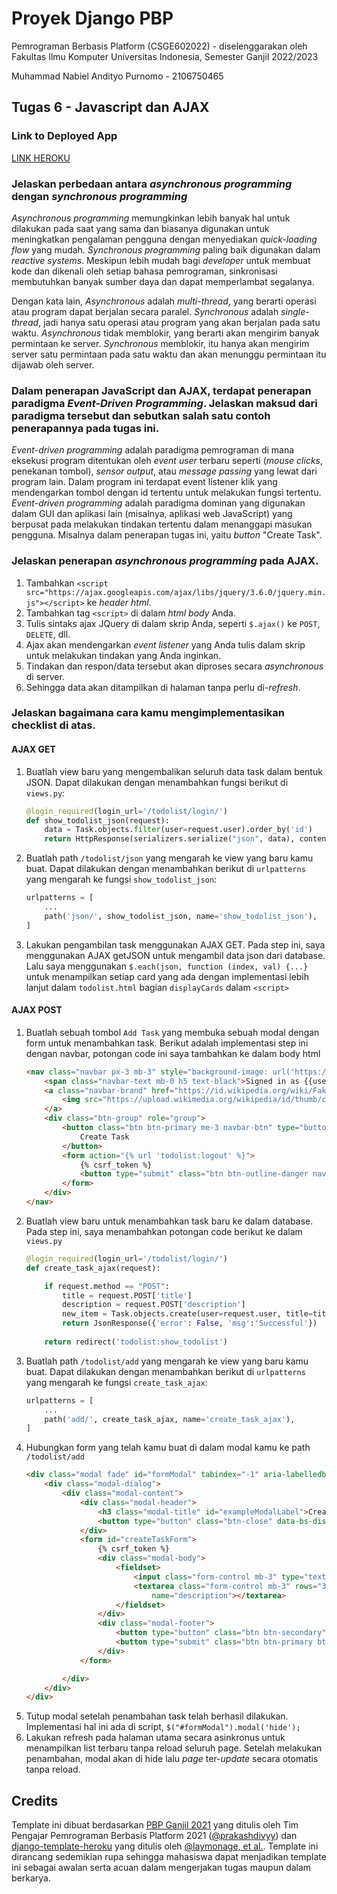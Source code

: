 # Proyek Django PBP

Pemrograman Berbasis Platform (CSGE602022) - diselenggarakan oleh Fakultas Ilmu Komputer Universitas Indonesia, Semester Ganjil 2022/2023

Muhammad Nabiel Andityo Purnomo - 2106750465

## Tugas 6 - Javascript dan AJAX

### Link to Deployed App

[LINK HEROKU](https://assignment-pbp-nabiel.herokuapp.com/todolist/)

### Jelaskan perbedaan antara *asynchronous programming* dengan *synchronous programming*

*Asynchronous programming* memungkinkan lebih banyak hal untuk dilakukan pada saat yang sama dan biasanya digunakan untuk meningkatkan 
pengalaman pengguna dengan menyediakan *quick-loading flow* yang mudah. *Synchronous programming* paling baik digunakan dalam *reactive systems*. 
Meskipun lebih mudah bagi *developer* untuk membuat kode dan dikenali oleh setiap bahasa pemrograman, sinkronisasi membutuhkan banyak sumber 
daya dan dapat memperlambat segalanya.

Dengan kata lain, *Asynchronous* adalah *multi-thread*, yang berarti operasi atau program dapat berjalan secara paralel. *Synchronous* adalah *single-thread*, 
jadi hanya satu operasi atau program yang akan berjalan pada satu waktu. *Asynchronous* tidak memblokir, yang berarti akan mengirim banyak permintaan ke server. 
*Synchronous* memblokir, itu hanya akan mengirim server satu permintaan pada satu waktu dan akan menunggu permintaan itu dijawab oleh server.

### Dalam penerapan JavaScript dan AJAX, terdapat penerapan paradigma *Event-Driven Programming*. Jelaskan maksud dari paradigma tersebut dan sebutkan salah satu contoh penerapannya pada tugas ini.

*Event-driven programming* adalah paradigma pemrograman di mana eksekusi program ditentukan oleh *event user* terbaru seperti (*mouse clicks*, penekanan tombol), 
*sensor output*, atau *message passing* yang lewat dari program lain. Dalam program ini terdapat event listener klik yang mendengarkan tombol dengan id tertentu untuk 
melakukan fungsi tertentu. *Event-driven programming* adalah paradigma dominan yang digunakan dalam GUI dan aplikasi lain (misalnya, aplikasi 
web JavaScript) yang berpusat pada melakukan tindakan tertentu dalam menanggapi masukan pengguna. Misalnya dalam penerapan tugas ini, yaitu *button* "Create Task".

### Jelaskan penerapan *asynchronous programming* pada AJAX.
1. Tambahkan `<script src="https://ajax.googleapis.com/ajax/libs/jquery/3.6.0/jquery.min.js"></script>` ke *header html*.
2. Tambahkan tag `<script>` di dalam *html body* Anda.
3. Tulis sintaks ajax JQuery di dalam skrip Anda, seperti `$.ajax()` ke `POST`, `DELETE`, dll.
4. Ajax akan mendengarkan *event listener* yang Anda tulis dalam skrip untuk melakukan tindakan yang Anda inginkan.
5. Tindakan dan respon/data tersebut akan diproses secara *asynchronous* di server.
6. Sehingga data akan ditampilkan di halaman tanpa perlu di-*refresh*.

### Jelaskan bagaimana cara kamu mengimplementasikan checklist di atas.

#### AJAX GET

1. Buatlah view baru yang mengembalikan seluruh data task dalam bentuk JSON.
	Dapat dilakukan dengan menambahkan fungsi berikut di `views.py`:
	```python
	@login_required(login_url='/todolist/login/')
	def show_todolist_json(request):
		data = Task.objects.filter(user=request.user).order_by('id')
		return HttpResponse(serializers.serialize("json", data), content_type="application/json")
	```
2. Buatlah path `/todolist/json` yang mengarah ke view yang baru kamu buat.
	Dapat dilakukan dengan menambahkan berikut di `urlpatterns` yang mengarah ke fungsi `show_todolist_json`:
	```python
	urlpatterns = [
		...
		path('json/', show_todolist_json, name='show_todolist_json'),
	]
	```
3. Lakukan pengambilan task menggunakan AJAX GET.
	Pada step ini, saya menggunakan AJAX getJSON untuk mengambil data json dari database. Lalu saya menggunakan `$.each(json, function (index, val) {...}`
	untuk menampilkan setiap card yang ada dengan implementasi lebih lanjut dalam `todolist.html` bagian `displayCards` dalam `<script>`
	
#### AJAX POST

1. Buatlah sebuah tombol `Add Task` yang membuka sebuah modal dengan form untuk menambahkan task.
	Berikut adalah implementasi step ini dengan navbar, potongan code ini saya tambahkan ke dalam body html
	```html
	<nav class="navbar px-3 mb-3" style="background-image: url('https://img.freepik.com/free-vector/white-gray-geometric-pattern-background-vector_53876-136510.jpg?w=1380&t=st=1664620923~exp=1664621523~hmac=9a3ab8d25bc3d7a311af1708b5c510a1bbd937612ff69604ac8752e84fb18f57');">
		<span class="navbar-text mb-0 h5 text-black">Signed in as {{user.username}}</span>
		<a class="navbar-brand" href="https://id.wikipedia.org/wiki/Fakultas_Ilmu_Komputer_Universitas_Indonesia">
			<img src="https://upload.wikimedia.org/wikipedia/id/thumb/c/c3/Makara_of_Fasilkom_UI.svg/1200px-Makara_of_Fasilkom_UI.svg.png" width="120" height="45" alt="">
		</a>
		<div class="btn-group" role="group">
			<button class="btn btn-primary me-3 navbar-btn" type="button" name="create-task" id="modalButton" style="border-radius: 5px;">
				Create Task
			</button>
			<form action="{% url 'todolist:logout' %}">
				{% csrf_token %}
				<button type="submit" class="btn btn-outline-danger navbar-btn">Logout</button>
			</form>
		</div>
	</nav>
	```
2. Buatlah view baru untuk menambahkan task baru ke dalam database.
	Pada step ini, saya menambahkan potongan code berikut ke dalam `views.py`
	```python
	@login_required(login_url='/todolist/login/')
	def create_task_ajax(request):

		if request.method == "POST":
			title = request.POST['title']
			description = request.POST['description']
			new_item = Task.objects.create(user=request.user, title=title, description=description)
			return JsonResponse({'error': False, 'msg':'Successful'})
		
		return redirect('todolist:show_todolist')
	```
3. Buatlah path `/todolist/add` yang mengarah ke view yang baru kamu buat.
	Dapat dilakukan dengan menambahkan berikut di `urlpatterns` yang mengarah ke fungsi `create_task_ajax`:
	```python
	urlpatterns = [
		...
		path('add/', create_task_ajax, name='create_task_ajax'),
	]
	```
4. Hubungkan form yang telah kamu buat di dalam modal kamu ke path `/todolist/add`
	```html
	<div class="modal fade" id="formModal" tabindex="-1" aria-labelledby="exampleModalLabel" aria-hidden="true">
		<div class="modal-dialog">
			<div class="modal-content">
				<div class="modal-header">
					<h3 class="modal-title" id="exampleModalLabel">Create Task</h3>
					<button type="button" class="btn-close" data-bs-dismiss="modal" aria-label="Close"></button>
				</div>
				<form id="createTaskForm">
					{% csrf_token %}
					<div class="modal-body">
						<fieldset>
							<input class="form-control mb-3" type="text" placeholder="Task Title" name="title">
							<textarea class="form-control mb-3" rows="3" placeholder="Description"
								name="description"></textarea>
						</fieldset>
					</div>
					<div class="modal-footer">
						<button type="button" class="btn btn-secondary" data-bs-dismiss="modal">Close</button>
						<button type="submit" class="btn btn-primary btnClick">Submit</button>
					</div>
				</form>

			</div>
		</div>
	</div>
	```
5. Tutup modal setelah penambahan task telah berhasil dilakukan.
	Implementasi hal ini ada di script, `$("#formModal").modal('hide');`
6. Lakukan refresh pada halaman utama secara asinkronus untuk menampilkan list terbaru tanpa reload seluruh page.
	Setelah melakukan penambahan, modal akan di hide lalu *page* ter-*update* secara otomatis tanpa reload.
	
## Credits

Template ini dibuat berdasarkan [PBP Ganjil 2021](https://gitlab.com/PBP-2021/pbp-lab) yang ditulis oleh Tim Pengajar Pemrograman Berbasis Platform 2021 ([@prakashdivyy](https://gitlab.com/prakashdivyy)) dan [django-template-heroku](https://github.com/laymonage/django-template-heroku) yang ditulis oleh [@laymonage, et al.](https://github.com/laymonage). Template ini dirancang sedemikian rupa sehingga mahasiswa dapat menjadikan template ini sebagai awalan serta acuan dalam mengerjakan tugas maupun dalam berkarya.
	
